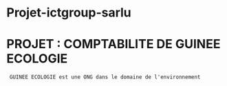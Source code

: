 # Projet-ictgroup-sarlu

   # PROJET : COMPTABILITE DE GUINEE ECOLOGIE

     GUINEE ECOLOGIE est une ONG dans le domaine de l'environnement
